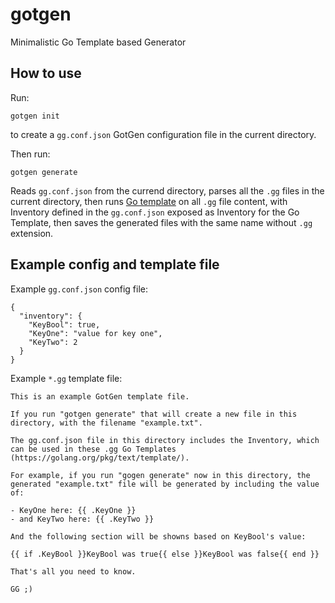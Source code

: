 # gotgen

Minimalistic Go Template based Generator

## How to use

Run:

```
gotgen init
```

to create a `gg.conf.json` GotGen configuration file in the current directory.

Then run:

```
gotgen generate
```

Reads `gg.conf.json` from the currend directory, parses all the `.gg` files in the current directory,
then runs [Go template](https://golang.org/pkg/text/template/) on all `.gg` file content,
with Inventory defined in the `gg.conf.json` exposed as Inventory for the Go Template,
then saves the generated files with the same name without `.gg` extension.


## Example config and template file

Example `gg.conf.json` config file:

```
{
  "inventory": {
    "KeyBool": true,
    "KeyOne": "value for key one",
    "KeyTwo": 2
  }
}
```

Example `*.gg` template file:

```
This is an example GotGen template file.

If you run "gotgen generate" that will create a new file in this directory, with the filename "example.txt".

The gg.conf.json file in this directory includes the Inventory, which can be used in these .gg Go Templates (https://golang.org/pkg/text/template/).

For example, if you run "gogen generate" now in this directory, the generated "example.txt" file will be generated by including the value of:

- KeyOne here: {{ .KeyOne }}
- and KeyTwo here: {{ .KeyTwo }}

And the following section will be showns based on KeyBool's value:

{{ if .KeyBool }}KeyBool was true{{ else }}KeyBool was false{{ end }}

That's all you need to know.

GG ;)
```
